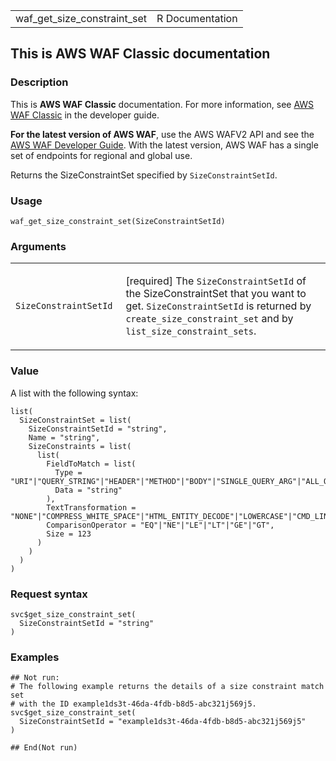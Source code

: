 <table style="width: 100%;">
<tbody>
<tr class="odd">
<td>waf_get_size_constraint_set</td>
<td style="text-align: right;">R Documentation</td>
</tr>
</tbody>
</table>

## This is AWS WAF Classic documentation

### Description

This is **AWS WAF Classic** documentation. For more information, see
[AWS WAF
Classic](https://docs.aws.amazon.com/waf/latest/developerguide/classic-waf-chapter.html)
in the developer guide.

**For the latest version of AWS WAF**, use the AWS WAFV2 API and see the
[AWS WAF Developer
Guide](https://docs.aws.amazon.com/waf/latest/developerguide/waf-chapter.html).
With the latest version, AWS WAF has a single set of endpoints for
regional and global use.

Returns the SizeConstraintSet specified by `SizeConstraintSetId`.

### Usage

    waf_get_size_constraint_set(SizeConstraintSetId)

### Arguments

<table>
<colgroup>
<col style="width: 35%" />
<col style="width: 65%" />
</colgroup>
<tbody>
<tr class="odd">
<td><code
id="waf_get_size_constraint_set_:_SizeConstraintSetId">SizeConstraintSetId</code></td>
<td><p>[required] The <code>SizeConstraintSetId</code> of the
SizeConstraintSet that you want to get. <code>SizeConstraintSetId</code>
is returned by <code>create_size_constraint_set</code> and by
<code>list_size_constraint_sets</code>.</p></td>
</tr>
</tbody>
</table>

### Value

A list with the following syntax:

    list(
      SizeConstraintSet = list(
        SizeConstraintSetId = "string",
        Name = "string",
        SizeConstraints = list(
          list(
            FieldToMatch = list(
              Type = "URI"|"QUERY_STRING"|"HEADER"|"METHOD"|"BODY"|"SINGLE_QUERY_ARG"|"ALL_QUERY_ARGS",
              Data = "string"
            ),
            TextTransformation = "NONE"|"COMPRESS_WHITE_SPACE"|"HTML_ENTITY_DECODE"|"LOWERCASE"|"CMD_LINE"|"URL_DECODE",
            ComparisonOperator = "EQ"|"NE"|"LE"|"LT"|"GE"|"GT",
            Size = 123
          )
        )
      )
    )

### Request syntax

    svc$get_size_constraint_set(
      SizeConstraintSetId = "string"
    )

### Examples

    ## Not run: 
    # The following example returns the details of a size constraint match set
    # with the ID example1ds3t-46da-4fdb-b8d5-abc321j569j5.
    svc$get_size_constraint_set(
      SizeConstraintSetId = "example1ds3t-46da-4fdb-b8d5-abc321j569j5"
    )

    ## End(Not run)
